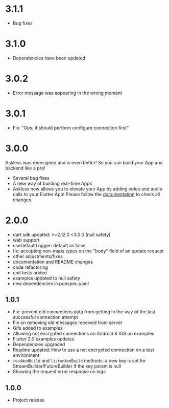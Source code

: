 # 3.1.1
- Bug fixes

# 3.1.0
- Dependencies have been updated

# 3.0.2
- Error message was appearing in the wrong moment

# 3.0.1
- Fix: "Ops, it should perform configure connection first"

# 3.0.0
Askless was redesigned and is even better! So you can build your App and backend like a pro!
- Several bug fixes
- A new way of building real-time Apps
- Askless now allows you to elevate your App by adding video and audio calls to your Flutter App! 
Please follow the [documentation](./documentation.md) to check all changes

# 2.0.0
- dart sdk updated: >=2.12.0 <3.0.0 (null safety)
- web support
- useDefaultLogger: default as false 
- fix: accepting non-maps types on the "body" field of an update request
- other adjustments/fixes
- documentation and README changes
- code refactoring 
- unit tests added
- examples updated to null safety
- new dependencies in pubspec.yaml

## 1.0.1

- Fix: prevent old connections data from getting in the way of the last successful connection attempt
- Fix on removing old messages received from server
- Gifs added to examples
- Allowing not encrypted connections on Android & IOS on examples
- Flutter 2.0 examples updates
- Dependencies upgraded
- Readme updated: How to use a not encrypted connection on a test environment
- `readAndBuild` and `listenAndBuild` methods: a new key is set for StreamBuilder/FutureBuilder if the key param is null
- Showing the request error response on logs

## 1.0.0

 - Project release
